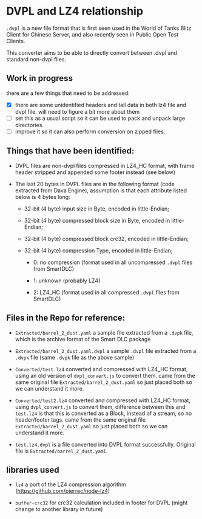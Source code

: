 # DVPL and LZ4 relationship

`.dvpl` is a new file format that is first seen used in the World of Tanks Blitz Client for Chinese Server, and also recently seen in Public Open Test Clients. 

This converter aims to be able to directly convert between .dvpl and standard non-dvpl files.

## Work in progress
 
there are a few things that need to be addressed:

- [x] there are some unidentified headers and tail data in both lz4 file and dvpl file. will need to figure a bit more about them
- [ ] set this as a usual script so it can be used to pack and unpack large directories.
- [ ] improve it so it can also perform conversion on zipped files.

## Things that have been identified:

- DVPL files are non-dvpl files compressed in LZ4_HC format, with frame header stripped and appended some footer instead (see below)

- The last 20 bytes in DVPL files are in the following format (code extracted from Dava Engine), assumption is that each attribute listed below is 4 bytes long:

    - 32-bit (4 byte) input size in Byte, encoded in little-Endian;
    
    - 32-bit (4 byte) compressed block size in Byte, encoded in little-Endian;
    
    - 32-bit (4 byte) compressed block crc32, encoded in little-Endian;
    
    - 32-bit (4 byte) compression Type, encoded in little-Endian;
    
        - 0: no compression (format used in all uncompressed `.dvpl` files from SmartDLC)
        
        - 1: unknown (probably LZ4)
        
        - 2: LZ4_HC (format used in all compressed `.dvpl` files from SmartDLC)
        
## Files in the Repo for reference:

- `Extracted/barrel_2_dust.yaml` a sample file extracted from a `.dvpk` file, which is the archive format of the Smart DLC package

- `Extracted/barrel_2_dust.yaml.dvpl` a sample `.dvpl` file extracted from a `.dvpk` file (same `.dvpk` file as the above sample)

- `Converted/test.lz4` converted and compressed with LZ4_HC format, using an old version of `dvpl_convert.js` to convert them. came from the same original file `Extracted/barrel_2_dust.yaml` so just placed both so we can understand it more.

- `Converted/test2.lz4` converted and compressed with LZ4_HC format, using `dvpl_convert.js` to convert them, difference between this and `test.lz4` is that this is converted as a Block, instead of a stream, so no header/footer tags. came from the same original file `Extracted/barrel_2_dust.yaml` so just placed both so we can understand it more.

- `test.lz4.dvpl` is a file converted into DVPL format successfully. Original file is `Extracted/barrel_2_dust.yaml`.


## libraries used

- `lz4` a port of the LZ4 compression algorithm (https://github.com/pierrec/node-lz4)

- `buffer-crc32` for crc32 calculation included in footer for DVPL (might change to another library in future)